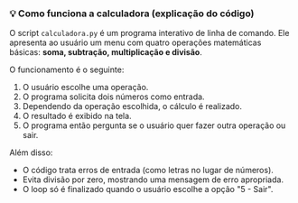 ### 💡 Como funciona a calculadora (explicação do código)

O script `calculadora.py` é um programa interativo de linha de comando. Ele apresenta ao usuário um menu com quatro operações matemáticas básicas: **soma, subtração, multiplicação e divisão**.

O funcionamento é o seguinte:

1. O usuário escolhe uma operação.
2. O programa solicita dois números como entrada.
3. Dependendo da operação escolhida, o cálculo é realizado.
4. O resultado é exibido na tela.
5. O programa então pergunta se o usuário quer fazer outra operação ou sair.

Além disso:

- O código trata erros de entrada (como letras no lugar de números).
- Evita divisão por zero, mostrando uma mensagem de erro apropriada.
- O loop só é finalizado quando o usuário escolhe a opção "5 - Sair".